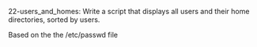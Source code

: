 22-users_and_homes: Write a script that displays all users and their home directories, sorted by users.

Based on the the /etc/passwd file

